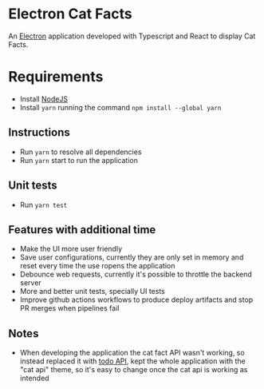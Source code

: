 # Electron Cat Facts

An [Electron](https://www.electronjs.org/) application developed with Typescript and React to display Cat Facts.

# Requirements
- Install [NodeJS](https://nodejs.org/en)
- Install `yarn` running the command `npm install --global yarn`

## Instructions
- Run `yarn` to resolve all dependencies
- Run `yarn` start to run the application

## Unit tests
- Run `yarn test`

## Features with additional time
- Make the UI more user friendly
- Save user configurations, currently they are only set in memory and reset every time the use ropens the application
- Debounce web requests, currently it's possible to throttle the backend server
- More and better unit tests, specially UI tests
- Improve github actions workflows to produce deploy artifacts and stop PR merges when pipelines fail

## Notes
- When developing the application the cat fact API wasn't working, so instead replaced it with [todo API](https://dummyjson.com/docs/todos), kept the whole application with the "cat api" theme, so it's easy to change once the cat api is working as intended